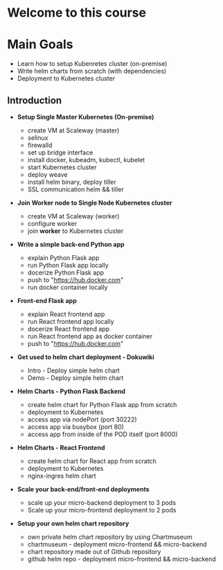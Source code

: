 # Welcome to this course

# Main Goals

- Learn how to setup Kubenretes cluster (on-premise)
- Write helm charts from scratch (with dependencies)
- Deployment to Kubernetes cluster

## Introduction

- **Setup Single Master Kubernetes (On-premise)**
  - create VM at Scaleway (master)
  - selinux
  - firewalld
  - set up bridge interface
  - install docker, kubeadm, kubectl, kubelet
  - start Kubernetes cluster
  - deploy weave
  - install helm binary, deploy tiller
  - SSL communication helm && tiller 

- **Join Worker node to Single Node Kubernetes cluster**
  - create VM at Scaleway (worker)
  - configure worker 
  - join **worker** to Kubernetes cluster

- **Write a simple back-end Python app**
  - explain Python Flask app
  - run Python Flask app locally
  - docerize Python Flask app
  - push to "https://hub.docker.com"
  - run docker container locally

- **Front-end Flask app**
  - explain React frontend app
  - run React frontend app locally
  - docerize React frontend app
  - run React frontend app as docker container
  - push to "https://hub.docker.com"
  
- **Get used to helm chart deployment - Dokuwiki**
  - Intro - Deploy simple helm chart 
  - Demo - Deploy simple helm chart

- **Helm Charts - Python Flask Backend**
  - create helm chart for Python Flask app from scratch
  - deployment to Kubernetes
  - access app via nodePort (port 30222)
  - access app via busybox (port 80)
  - access app from inside of the POD itself (port 8000)

- **Helm Charts - React Frontend**
  - create helm chart for React app from scratch
  - deployment to Kubernetes
  - nginx-ingres helm chart

- **Scale your back-end/front-end deployments**
  - scale up your micro-backend deployment to 3 pods
  - Scale up your micro-frontend deployment to 2 pods

- **Setup your own helm chart repository**
  - own private helm chart repository by using Chartmuseum 
  - chartmuseum - deployment micro-frontend && micro-backend
  - chart repository made out of Github repository
  - github helm repo - deployment micro-frontend && micro-backend

